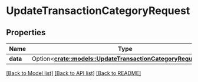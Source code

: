 # UpdateTransactionCategoryRequest

## Properties

Name | Type | Description | Notes
------------ | ------------- | ------------- | -------------
**data** | Option<[**crate::models::UpdateTransactionCategoryRequestData**](UpdateTransactionCategoryRequest_data.md)> |  | 

[[Back to Model list]](../README.md#documentation-for-models) [[Back to API list]](../README.md#documentation-for-api-endpoints) [[Back to README]](../README.md)


